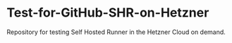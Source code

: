 # Test-for-GitHub-SHR-on-Hetzner
Repository for testing Self Hosted Runner in the Hetzner Cloud on demand.
